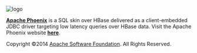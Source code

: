 <!--
Licensed to the Apache Software Foundation (ASF) under one or more
contributor license agreements.  See the NOTICE file distributed with
this work for additional information regarding copyright ownership.
The ASF licenses this file to You under the Apache License, Version 2.0
(the "License"); you may not use this file except in compliance with
the License.  You may obtain a copy of the License at

http://www.apache.org/licenses/LICENSE-2.0

Unless required by applicable law or agreed to in writing, software
distributed under the License is distributed on an "AS IS" BASIS,
WITHOUT WARRANTIES OR CONDITIONS OF ANY KIND, either express or implied.
See the License for the specific language governing permissions and
limitations under the License.
-->


![logo](http://phoenix.apache.org/images/logo.png)

<b>[Apache Phoenix](http://phoenix.apache.org/)</b> is a SQL skin over HBase delivered as a client-embedded JDBC driver targeting low latency queries over HBase data. Visit the Apache Phoenix website <b>[here](http://phoenix.apache.org/)</b>.

Copyright ©2014 [Apache Software Foundation](http://www.apache.org/). All Rights Reserved. 
